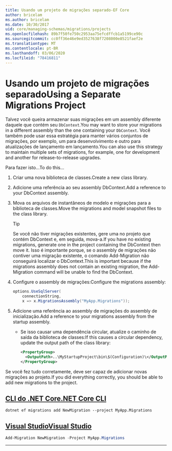 ```yaml
---
title: Usando um projeto de migrações separado-EF Core
author: bricelam
ms.author: bricelam
ms.date: 10/30/2017
uid: core/managing-schemas/migrations/projects
ms.openlocfilehash: 89b7f50fe750c2953aa75efcdffcb1a5199ce90c
ms.sourcegitcommit: cc0ff36e46e9ed3527638f7208000e8521faef2e
ms.translationtype: MT
ms.contentlocale: pt-BR
ms.lasthandoff: 03/06/2020
ms.locfileid: "78416811"
---
```

# <a name="using-a-separate-migrations-project"></a><span data-ttu-id="dde85-102">Usando um projeto de migrações separado</span><span class="sxs-lookup"><span data-stu-id="dde85-102">Using a Separate Migrations Project</span></span>

<span data-ttu-id="dde85-103">Talvez você queira armazenar suas migrações em um assembly diferente daquele que contém seu `DbContext`.</span><span class="sxs-lookup"><span data-stu-id="dde85-103">You may want to store your migrations in a different assembly than the one containing your `DbContext`.</span></span> <span data-ttu-id="dde85-104">Você também pode usar essa estratégia para manter vários conjuntos de migrações, por exemplo, um para desenvolvimento e outro para atualizações de lançamento em lançamento.</span><span class="sxs-lookup"><span data-stu-id="dde85-104">You can also use this strategy to maintain multiple sets of migrations, for example, one for development and another for release-to-release upgrades.</span></span>

<span data-ttu-id="dde85-105">Para fazer isto...</span><span class="sxs-lookup"><span data-stu-id="dde85-105">To do this...</span></span>

1. <span data-ttu-id="dde85-106">Criar uma nova biblioteca de classes.</span><span class="sxs-lookup"><span data-stu-id="dde85-106">Create a new class library.</span></span>

2. <span data-ttu-id="dde85-107">Adicione uma referência ao seu assembly DbContext.</span><span class="sxs-lookup"><span data-stu-id="dde85-107">Add a reference to your DbContext assembly.</span></span>

3. <span data-ttu-id="dde85-108">Mova os arquivos de instantâneos de modelo e migrações para a biblioteca de classes.</span><span class="sxs-lookup"><span data-stu-id="dde85-108">Move the migrations and model snapshot files to the class library.</span></span>
   > [!TIP]
   > <span data-ttu-id="dde85-109">Se você não tiver migrações existentes, gere uma no projeto que contém DbContext e, em seguida, mova-a.</span><span class="sxs-lookup"><span data-stu-id="dde85-109">If you have no existing migrations, generate one in the project containing the DbContext then move it.</span></span>
   > <span data-ttu-id="dde85-110">Isso é importante porque, se o assembly de migrações não contiver uma migração existente, o comando Add-Migration não conseguirá localizar o DbContext.</span><span class="sxs-lookup"><span data-stu-id="dde85-110">This is important because if the migrations assembly does not contain an existing migration, the Add-Migration command will be unable to find the DbContext.</span></span>

4. <span data-ttu-id="dde85-111">Configure o assembly de migrações:</span><span class="sxs-lookup"><span data-stu-id="dde85-111">Configure the migrations assembly:</span></span>

   ``` csharp
   options.UseSqlServer(
       connectionString,
       x => x.MigrationsAssembly("MyApp.Migrations"));
   ```

5. <span data-ttu-id="dde85-112">Adicione uma referência ao assembly de migrações do assembly de inicialização.</span><span class="sxs-lookup"><span data-stu-id="dde85-112">Add a reference to your migrations assembly from the startup assembly.</span></span>
   * <span data-ttu-id="dde85-113">Se isso causar uma dependência circular, atualize o caminho de saída da biblioteca de classes:</span><span class="sxs-lookup"><span data-stu-id="dde85-113">If this causes a circular dependency, update the output path of the class library:</span></span>

     ``` xml
     <PropertyGroup>
       <OutputPath>..\MyStartupProject\bin\$(Configuration)\</OutputPath>
     </PropertyGroup>
     ```

<span data-ttu-id="dde85-114">Se você fez tudo corretamente, deve ser capaz de adicionar novas migrações ao projeto.</span><span class="sxs-lookup"><span data-stu-id="dde85-114">If you did everything correctly, you should be able to add new migrations to the project.</span></span>

## <a name="net-core-cli"></a>[<span data-ttu-id="dde85-115">CLI do .NET Core</span><span class="sxs-lookup"><span data-stu-id="dde85-115">.NET Core CLI</span></span>](#tab/dotnet-core-cli)

```dotnetcli
dotnet ef migrations add NewMigration --project MyApp.Migrations
```

## <a name="visual-studio"></a>[<span data-ttu-id="dde85-116">Visual Studio</span><span class="sxs-lookup"><span data-stu-id="dde85-116">Visual Studio</span></span>](#tab/vs)

``` powershell
Add-Migration NewMigration -Project MyApp.Migrations
```

***
